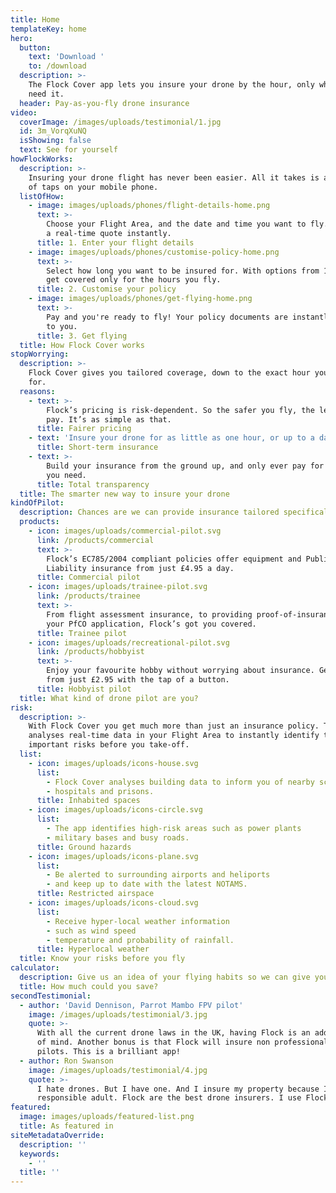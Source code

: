 ```yaml
---
title: Home
templateKey: home
hero:
  button:
    text: 'Download '
    to: /download
  description: >-
    The Flock Cover app lets you insure your drone by the hour, only when you
    need it.
  header: Pay-as-you-fly drone insurance
video:
  coverImage: /images/uploads/testimonial/1.jpg
  id: 3m_VorqXuNQ
  isShowing: false
  text: See for yourself
howFlockWorks:
  description: >-
    Insuring your drone flight has never been easier. All it takes is a matter
    of taps on your mobile phone.
  listOfHow:
    - image: images/uploads/phones/flight-details-home.png
      text: >-
        Choose your Flight Area, and the date and time you want to fly. Receive
        a real-time quote instantly.
      title: 1. Enter your flight details
    - image: images/uploads/phones/customise-policy-home.png
      text: >-
        Select how long you want to be insured for. With options from 1-8 hours,
        get covered only for the hours you fly.
      title: 2. Customise your policy
    - image: images/uploads/phones/get-flying-home.png
      text: >-
        Pay and you're ready to fly! Your policy documents are instantly emailed
        to you.
      title: 3. Get flying
  title: How Flock Cover works
stopWorrying:
  description: >-
    Flock Cover gives you tailored coverage, down to the exact hour you need it
    for.
  reasons:
    - text: >-
        Flock’s pricing is risk-dependent. So the safer you fly, the less you
        pay. It’s as simple as that.
      title: Fairer pricing
    - text: 'Insure your drone for as little as one hour, or up to a day. You decide.'
      title: Short-term insurance
    - text: >-
        Build your insurance from the ground up, and only ever pay for the cover
        you need.
      title: Total transparency
  title: The smarter new way to insure your drone
kindOfPilot:
  description: Chances are we can provide insurance tailored specifically to you.
  products:
    - icon: images/uploads/commercial-pilot.svg
      link: /products/commercial
      text: >-
        Flock’s EC785/2004 compliant policies offer equipment and Public
        Liability insurance from just £4.95 a day.
      title: Commercial pilot
    - icon: images/uploads/trainee-pilot.svg
      link: /products/trainee
      text: >-
        From flight assessment insurance, to providing proof-of-insurance for
        your PfCO application, Flock’s got you covered.
      title: Trainee pilot
    - icon: images/uploads/recreational-pilot.svg
      link: /products/hobbyist
      text: >-
        Enjoy your favourite hobby without worrying about insurance. Get covered
        from just £2.95 with the tap of a button.
      title: Hobbyist pilot
  title: What kind of drone pilot are you?
risk:
  description: >-
    With Flock Cover you get much more than just an insurance policy. The app
    analyses real-time data in your Flight Area to instantly identify the
    important risks before you take-off.
  list:
    - icon: images/uploads/icons-house.svg
      list:
        - Flock Cover analyses building data to inform you of nearby schools
        - hospitals and prisons.
      title: Inhabited spaces
    - icon: images/uploads/icons-circle.svg
      list:
        - The app identifies high-risk areas such as power plants
        - military bases and busy roads.
      title: Ground hazards
    - icon: images/uploads/icons-plane.svg
      list:
        - Be alerted to surrounding airports and heliports
        - and keep up to date with the latest NOTAMS.
      title: Restricted airspace
    - icon: images/uploads/icons-cloud.svg
      list:
        - Receive hyper-local weather information
        - such as wind speed
        - temperature and probability of rainfall.
      title: Hyperlocal weather
  title: Know your risks before you fly
calculator:
  description: Give us an idea of your flying habits so we can give you an estimated quote.
  title: How much could you save?
secondTestimonial:
  - author: 'David Dennison, Parrot Mambo FPV pilot'
    image: /images/uploads/testimonial/3.jpg
    quote: >-
      With all the current drone laws in the UK, having Flock is an added peace
      of mind. Another bonus is that Flock will insure non professional drone
      pilots. This is a brilliant app!
  - author: Ron Swanson
    image: /images/uploads/testimonial/4.jpg
    quote: >-
      I hate drones. But I have one. And I insure my property because I'm a
      responsible adult. Flock are the best drone insurers. I use Flock.
featured:
  image: images/uploads/featured-list.png
  title: As featured in
siteMetadataOverride:
  description: ''
  keywords:
    - ''
  title: ''
---
```


